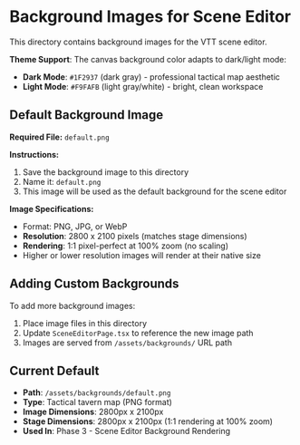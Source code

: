 # Background Images for Scene Editor

This directory contains background images for the VTT scene editor.

**Theme Support**: The canvas background color adapts to dark/light mode:
- **Dark Mode**: `#1F2937` (dark gray) - professional tactical map aesthetic
- **Light Mode**: `#F9FAFB` (light gray/white) - bright, clean workspace

## Default Background Image

**Required File:** `default.png`

**Instructions:**
1. Save the background image to this directory
2. Name it: `default.png`
3. This image will be used as the default background for the scene editor

**Image Specifications:**
- Format: PNG, JPG, or WebP
- **Resolution**: 2800 x 2100 pixels (matches stage dimensions)
- **Rendering**: 1:1 pixel-perfect at 100% zoom (no scaling)
- Higher or lower resolution images will render at their native size

## Adding Custom Backgrounds

To add more background images:
1. Place image files in this directory
2. Update `SceneEditorPage.tsx` to reference the new image path
3. Images are served from `/assets/backgrounds/` URL path

## Current Default

- **Path**: `/assets/backgrounds/default.png`
- **Type**: Tactical tavern map (PNG format)
- **Image Dimensions**: 2800px x 2100px
- **Stage Dimensions**: 2800px x 2100px (1:1 rendering at 100% zoom)
- **Used In**: Phase 3 - Scene Editor Background Rendering
